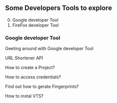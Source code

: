 ## Some Developers Tools to explore

0. Google developer Tool
0. FireFox developer Tool 

### Google developer Tool

Geeting around with Google developer Tool

URL Shortener API 

How to create a Project?

How to access credentials?

Find out how to gerate Fingerprints?

How to instal VTS?


